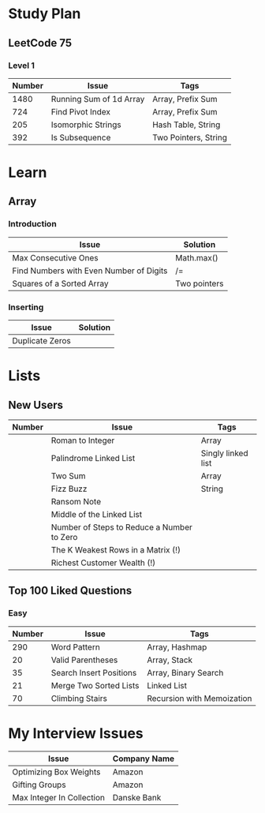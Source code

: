# Study Plan

## LeetCode 75

### Level 1

| Number | Issue                   | Tags                 |
|--------|-------------------------|----------------------|
| 1480   | Running Sum of 1d Array | Array, Prefix Sum    |
| 724    | Find Pivot Index        | Array, Prefix Sum    |
| 205    | Isomorphic Strings      | Hash Table, String   |
| 392    | Is Subsequence          | Two Pointers, String |

# Learn

## Array

### Introduction

| Issue                                   | Solution     |
|-----------------------------------------|--------------|
| Max Consecutive Ones                    | Math.max()   |
| Find Numbers with Even Number of Digits | /=           |
| Squares of a Sorted Array               | Two pointers |

### Inserting

| Issue           | Solution |
|-----------------|----------|
| Duplicate Zeros |          |

# Lists

## New Users

| Number | Issue                                      | Tags               |
|--------|--------------------------------------------|--------------------|
|        | Roman to Integer                           | Array              |
|        | Palindrome Linked List                     | Singly linked list |
|        | Two Sum                                    | Array              |
|        | Fizz Buzz                                  | String             |
|        | Ransom Note                                |                    |
|        | Middle of the Linked List                  |                    |
|        | Number of Steps to Reduce a Number to Zero |                    |
|        | The K Weakest Rows in a Matrix (!)         |                    |
|        | Richest Customer Wealth (!)                |                    |

## Top 100 Liked Questions
### Easy

| Number | Issue                   | Tags                       |
|--------|-------------------------|----------------------------|
| 290    | Word Pattern            | Array, Hashmap             |
| 20     | Valid Parentheses       | Array, Stack               |
| 35     | Search Insert Positions | Array, Binary Search       |
| 21     | Merge Two Sorted Lists  | Linked List                |
| 70     | Climbing Stairs         | Recursion with Memoization |

# My Interview Issues

| Issue                     | Company Name |
|---------------------------|--------------|
| Optimizing Box Weights    | Amazon       |
| Gifting Groups            | Amazon       |
| Max Integer In Collection | Danske Bank  |